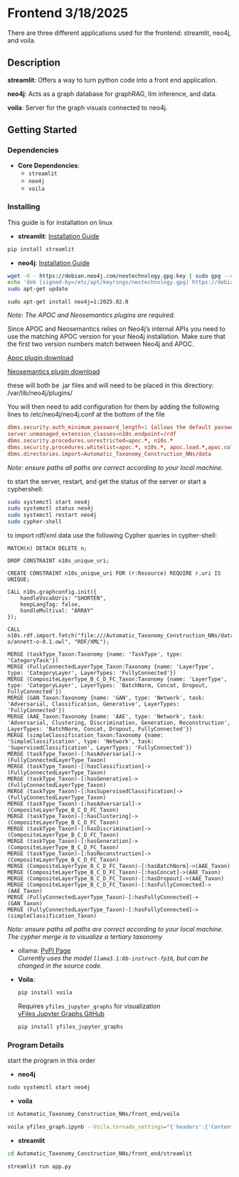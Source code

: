 
# Frontend 3/18/2025

There are three different applications used for the frontend: streamlit, neo4j, and voila.

## Description

**streamlit**: Offers a way to turn python code into a front end application.

**neo4j**: Acts as a graph database for graphRAG, llm inference, and data.

**voila**: Server for the graph visuals connected to neo4j.

## Getting Started

### Dependencies

- **Core Dependencies**:
  - `streamlit`
  - `neo4j`
  - `voila`

### Installing
This guide is for installation on linux

- **streamlit**: [Installation Guide](https://docs.streamlit.io/get-started/installation)
```bash
pip install streamlit
```

- **neo4j**: [Installation Guide](https://neo4j.com/docs/operations-manual/current/installation/) 

```bash
wget -O - https://debian.neo4j.com/neotechnology.gpg.key | sudo gpg --dearmor -o /etc/apt/keyrings/neotechnology.gpg
echo 'deb [signed-by=/etc/apt/keyrings/neotechnology.gpg] https://debian.neo4j.com stable latest' | sudo tee -a /etc/apt/sources.list.d/neo4j.list
sudo apt-get update
```

```bash, specify your version
sudo apt-get install neo4j=1:2025.02.0
```

*Note: The APOC and Neosemantics plugins are required.*
  
Since APOC and Neosemantics relies on Neo4j’s internal APIs you need to use the matching APOC version for your Neo4j installation. Make sure that the first two version numbers match between Neo4j and APOC.

[Apoc plugin download](https://github.com/neo4j/apoc/releases/)

[Neosemantics plugin download](https://github.com/neo4j-labs/neosemantics/releases)

these will both be .jar files and will need to be placed in this directiory: /var/lib/neo4j/plugins/

You will then need to add configuration for them by adding the following lines to /etc/neo4j/neo4j.conf at the bottom of the file

```/etc/neo4j/neo4j.conf
dbms.security.auth_minimum_password_length=1 (allows the default password to be neo4j)
server.unmanaged_extension_classes=n10s.endpoint=/rdf
dbms.security.procedures.unrestricted=apoc.*, n10s.*
dbms.security.procedures.whitelist=apoc.*, n10s.*, apoc.load.*,apoc.coll.*
dbms.directories.import=Automatic_Taxonomy_Construction_NNs/data
```
*Note: ensure paths all paths are correct according to your local machine.*

to start the server, restart, and get the status of the server or start a cyphershell:

```bash
sudo systemctl start neo4j
sudo systemctl status neo4j
sudo systemctl restart neo4j
sudo cypher-shell
```

to import rdf/xml data use the following Cypher queries in cypher-shell:
```Cypher
MATCH(n) DETACH DELETE n;

DROP CONSTRAINT n10s_unique_uri;

CREATE CONSTRAINT n10s_unique_uri FOR (r:Resource) REQUIRE r.uri IS UNIQUE;

CALL n10s.graphconfig.init({
    handleVocabUris: "SHORTEN",
    keepLangTag: false,
    handleMultival: "ARRAY"
});

CALL n10s.rdf.import.fetch("file:///Automatic_Taxonomy_Construction_NNs/data/Annett-o/annett-o-0.1.owl", "RDF/XML");

MERGE (taskType_Taxon:Taxonomy {name: 'TaskType', type: 'CategoryTask'})
MERGE (FullyConnectedLayerType_Taxon:Taxonomy {name: 'LayerType', type: 'CategoryLayer', LayerTypes: 'FullyConnected'})
MERGE (CompositeLayerType_B_C_D_FC_Taxon:Taxonomy {name: 'LayerType', type: 'CategoryLayer', LayerTypes: 'BatchNorm, Concat, Dropout, FullyConnected'})
MERGE (GAN_Taxon:Taxonomy {name: 'GAN', type: 'Network', task: 'Adversarial, Classification, Generative', LayerTypes: 'FullyConnected'})
MERGE (AAE_Taxon:Taxonomy {name: 'AAE', type: 'Network', task: 'Adversarial, Clustering, Discrimination, Generation, Reconstruction', LayerTypes: 'BatchNorm, Concat, Dropout, FullyConnected'})
MERGE (simpleClassification_Taxon:Taxonomy {name: 'SimpleClassification', type: 'Network', task: 'SupervisedClassification', LayerTypes: 'FullyConnected'})
MERGE (taskType_Taxon)-[:hasAdversarial]->(FullyConnectedLayerType_Taxon)
MERGE (taskType_Taxon)-[:hasClassification]->(FullyConnectedLayerType_Taxon)
MERGE (taskType_Taxon)-[:hasGenerative]->(FullyConnectedLayerType_Taxon)
MERGE (taskType_Taxon)-[:hasSupervisedClassification]->(FullyConnectedLayerType_Taxon)
MERGE (taskType_Taxon)-[:hasAdversarial]->(CompositeLayerType_B_C_D_FC_Taxon)
MERGE (taskType_Taxon)-[:hasClustering]->(CompositeLayerType_B_C_D_FC_Taxon)
MERGE (taskType_Taxon)-[:hasDiscrimination]->(CompositeLayerType_B_C_D_FC_Taxon)
MERGE (taskType_Taxon)-[:hasGeneration]->(CompositeLayerType_B_C_D_FC_Taxon)
MERGE (taskType_Taxon)-[:hasReconstruction]->(CompositeLayerType_B_C_D_FC_Taxon)
MERGE (CompositeLayerType_B_C_D_FC_Taxon)-[:hasBatchNorm]->(AAE_Taxon)
MERGE (CompositeLayerType_B_C_D_FC_Taxon)-[:hasConcat]->(AAE_Taxon)
MERGE (CompositeLayerType_B_C_D_FC_Taxon)-[:hasDropout]->(AAE_Taxon)
MERGE (CompositeLayerType_B_C_D_FC_Taxon)-[:hasFullyConnected]->(AAE_Taxon)
MERGE (FullyConnectedLayerType_Taxon)-[:hasFullyConnected]->(GAN_Taxon)
MERGE (FullyConnectedLayerType_Taxon)-[:hasFullyConnected]->(simpleClassification_Taxon)

```
*Note: ensure paths all paths are correct according to your local machine. The cypher merge is to visualize a tertiary taxonomy*

- ollama: [PyPI Page](https://pypi.org/project/ollama/)  
  *Currently uses the model `llama3.1:8b-instruct-fp16`, but can be changed in the source code.*

- **Voila**:
  ```bash
  pip install voila
  ```
  Requires `yfiles_jupyter_graphs` for visualization  
  [yFiles Jupyter Graphs GitHub](https://github.com/yWorks/yfiles-jupyter-graphs)
  ```bash
  pip install yfiles_jupyter_graphs
  ```


### Program Details
start the program in this order

- **neo4j**
```bash
sudo systemctl start neo4j
```

- **voila**
```bash
cd Automatic_Taxonomy_Construction_NNs/front_end/voila
```
```bash
voila yfiles_graph.ipynb --Voila.tornado_settings="{'headers':{'Content-Security-Policy':'frame-ancestors *'}}"
```
- **streamlit**
```bash
cd Automatic_Taxonomy_Construction_NNs/front_end/streamlit
```
```bash
streamlit run app.py
```





